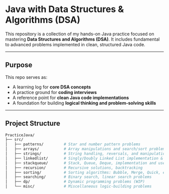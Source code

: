 #  Java with Data Structures & Algorithms (DSA)

This repository is a collection of my hands-on Java practice focused on mastering **Data Structures and Algorithms (DSA)**. It includes fundamental to advanced problems implemented in clean, structured Java code.

---

##  Purpose

This repo serves as:
- A learning log for **core DSA concepts**
- A practice ground for **coding interviews**
- A reference point for **clean Java code implementations**
- A foundation for building **logical thinking and problem-solving skills**

---

##  Project Structure

```bash
PracticeJava/
├── src/
│   ├── patterns/         # Star and number pattern problems
│   ├── arrays/           # Array manipulations and search/sort problems
│   ├── strings/          # String handling, reversals, and manipulations
│   ├── linkedlist/       # Singly/Doubly Linked List implementation & problems
│   ├── stackqueue/       # Stack, Queue, Deque, implementation and use cases
│   ├── recursion/        # Recursive solutions, backtracking
│   ├── sorting/          # Sorting algorithms: Bubble, Merge, Quick, etc.
│   ├── searching/        # Binary search, linear search problems
│   ├── dp/               # Dynamic programming problems (WIP)
│   └── misc/             # Miscellaneous logic-building problems
